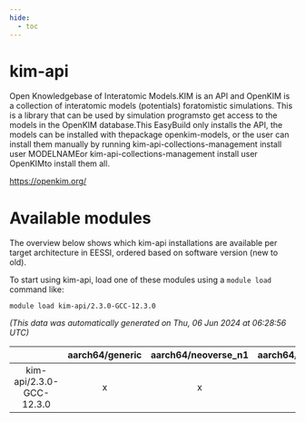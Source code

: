 ```yaml
---
hide:
  - toc
---
```


kim-api
=======


Open Knowledgebase of Interatomic Models.KIM is an API and OpenKIM is a collection of interatomic models (potentials) foratomistic simulations.  This is a library that can be used by simulation programsto get access to the models in the OpenKIM database.This EasyBuild only installs the API, the models can be installed with thepackage openkim-models, or the user can install them manually by running    kim-api-collections-management install user MODELNAMEor    kim-api-collections-management install user OpenKIMto install them all.

https://openkim.org/
# Available modules


The overview below shows which kim-api installations are available per target architecture in EESSI, ordered based on software version (new to old).

To start using kim-api, load one of these modules using a `module load` command like:

```shell
module load kim-api/2.3.0-GCC-12.3.0
```

*(This data was automatically generated on Thu, 06 Jun 2024 at 06:28:56 UTC)*  

| |aarch64/generic|aarch64/neoverse_n1|aarch64/neoverse_v1|x86_64/generic|x86_64/amd/zen2|x86_64/amd/zen3|x86_64/intel/haswell|x86_64/intel/skylake_avx512|
| :---: | :---: | :---: | :---: | :---: | :---: | :---: | :---: | :---: |
|kim-api/2.3.0-GCC-12.3.0|x|x|x|x|x|x|x|x|
